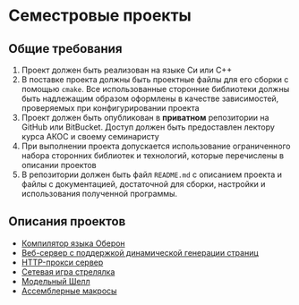 # Семестровые проекты

## Общие требования

 1. Проект должен быть реализован на языке Си или C++
 2. В поставке проекта должны быть проектные файлы для его сборки с помощью `cmake`. Все использованные сторонние библиотеки должны быть надлежащим образом оформлены в качестве зависимостей, проверяемых при конфигурировании проекта
 3. Проект должен быть опубликован в **приватном** репозитории на GitHub или BitBucket. Доступ должен быть предоставлен лектору курса АКОС и своему семинаристу
 4. При выполнении проекта допускается использование ограниченного набора сторонних библиотек и технологий, которые перечислены в описании проектов
 5. В репозитории должен быть файл `README.md` с описанием проекта и файлы с документацией, достаточной для сборки, настройки и использования полученной программы.

## Описания проектов

 * [Компилятор языка Оберон](compiler.md)
 * [Веб-сервер с поддержкой динамической генерации страниц](httpd.md)
 * [HTTP-прокси сервер](proxy.md)
 * [Сетевая игра стрелялка](task_doom.pdf)
 * [Модельный Шелл](shell.pdf)
 * [Ассемблерные макросы](assembler_macroces.md)
 
